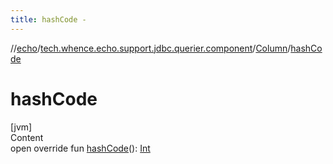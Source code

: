 ```yaml
---
title: hashCode -
---
```

//[echo](../../index.md)/[tech.whence.echo.support.jdbc.querier.component](../index.md)/[Column](index.md)/[hashCode](hash-code.md)



# hashCode  
[jvm]  
Content  
open override fun [hashCode](hash-code.md)(): [Int](https://kotlinlang.org/api/latest/jvm/stdlib/kotlin/-int/index.html)  




